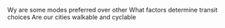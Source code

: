 Wy are some modes preferred over other
What factors determine transit choices
Are our cities walkable and cyclable
